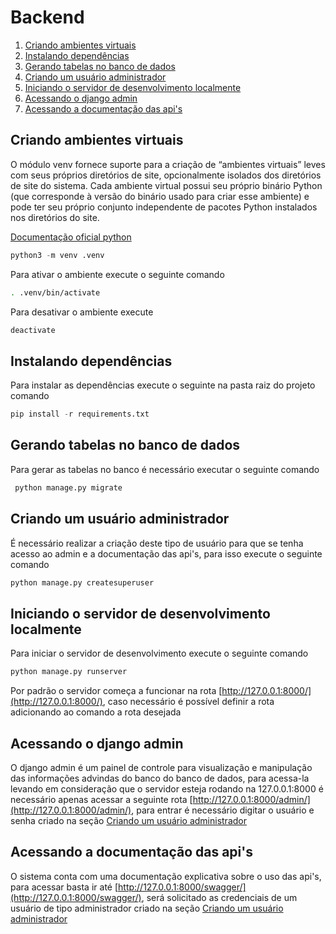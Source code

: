 # Backend

1. [Criando ambientes virtuais](#criando-ambientes-virtuais)  
2. [Instalando dependências](#instalando-dependencias)  
3. [Gerando tabelas no banco de dados](#gerando-tabelas-no-banco-de-dados)
4. [Criando um usuário administrador](#criando-um-usuario-administrador)
5. [Iniciando o servidor de desenvolvimento localmente](#iniciando-o-servidor-de-desenvolvimento-localmente)
6. [Acessando o django admin](#acessando-o-django-admin)
7. [Acessando a documentação das api's](#acessando-a-documentação-das-apis)

## Criando ambientes virtuais

O módulo venv fornece suporte para a criação de “ambientes virtuais” leves com seus próprios diretórios de site, opcionalmente isolados dos diretórios de site do sistema. Cada ambiente virtual possui seu próprio binário Python (que corresponde à versão do binário usado para criar esse ambiente) e pode ter seu próprio conjunto independente de pacotes Python instalados nos diretórios do site.

[Documentação oficial python](https://docs.python.org/pt-br/3/library/venv.html)

```python 
python3 -m venv .venv
```

Para ativar o ambiente execute o seguinte comando

```bash
. .venv/bin/activate
```

Para desativar o ambiente execute

```bash
deactivate
```


## Instalando dependências

Para instalar as dependências execute o seguinte na pasta raiz do projeto comando

```python
pip install -r requirements.txt
```

## Gerando tabelas no banco de dados

Para gerar as tabelas no banco é necessário executar o seguinte comando

```python
 python manage.py migrate
```

## Criando um usuário administrador

É necessário realizar a criação deste tipo de usuário para que se tenha acesso ao admin e a documentação das api's, para isso execute o seguinte comando

```python
python manage.py createsuperuser
```

## Iniciando o servidor de desenvolvimento localmente

Para iniciar o servidor de desenvolvimento execute o seguinte comando

```python
python manage.py runserver
```

Por padrão o servidor começa a funcionar na rota [http://127.0.0.1:8000/](http://127.0.0.1:8000/), caso necessário é possível definir a rota adicionando ao comando a rota desejada

## Acessando o django admin

O django admin é um painel de controle para visualização e manipulação das informações advindas do banco do banco de dados, para acessa-la levando em consideração que o servidor esteja rodando na 127.0.0.1:8000 é necessário apenas acessar a seguinte rota [http://127.0.0.1:8000/admin/](http://127.0.0.1:8000/admin/), para entrar é necessário digitar o usuário e senha criado na seção [Criando um usuário administrador](#criando-um-usuario-administrador)


## Acessando a documentação das api's

O sistema conta com uma documentação explicativa sobre o uso das api's, para acessar basta ir até [http://127.0.0.1:8000/swagger/](http://127.0.0.1:8000/swagger/), será solicitado as credenciais de um usuário de tipo administrador criado na seção [Criando um usuário administrador](#criando-um-usuario-administrador)